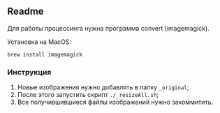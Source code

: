 ## Readme

Для работы процессинга нужна программа convert (imagemagick).

Установка на MacOS:

```
brew install imagemagick
```

### Инструкция

1. Новые изображения нужно добавлять в папку `_original`;
1. После этого запустить скрипт `./_resizeAll.sh`;
1. Все получившившиеся файлы изображений нужно закоммитить.
